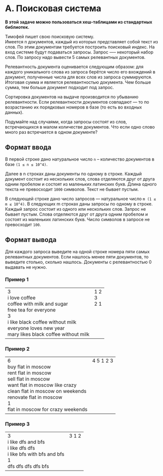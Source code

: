 # A. Поисковая система

**В этой задаче можно пользоваться хеш-таблицами из стандартных библиотек.**

Тимофей пишет свою поисковую систему.<br>
Имеется n документов, каждый из которых представляет собой текст из слов. По этим документам требуется построить 
поисковый индекс. На вход системе будут подаваться запросы. Запрос —– некоторый набор слов. По запросу надо вывести 5 
самых релевантных документов.

Релевантность документа оценивается следующим образом: для каждого уникального слова из запроса берётся число его 
вхождений в документ, полученные числа для всех слов из запроса суммируются. Итоговая сумма и является релевантностью 
документа. Чем больше сумма, тем больше документ подходит под запрос.

Сортировка документов на выдаче производится по убыванию релевантности. Если релевантности документов совпадают — то по 
возрастанию их порядковых номеров в базе (то есть во входных данных).

Подумайте над случаями, когда запросы состоят из слов, встречающихся в малом количестве документов. Что если одно слово 
много раз встречается в одном документе?

## Формат ввода
В первой строке дано натуральное число `n` – количество документов в базе `(1 ≤ n ≤ 10^4)`.

Далее в n строках даны документы по одному в строке. Каждый документ состоит из нескольких слов, слова отделяются друг 
от друга одним пробелом и состоят из маленьких латинских букв. Длина одного текста не превосходит `1000` символов. 
Текст не бывает пустым.

В следующей строке дано число запросов — натуральное число `m (1 ≤ m ≤ 10^4)`. В следующих m строках даны 
запросы по одному в строке. Каждый запрос состоит из одного или нескольких слов. Запрос не бывает пустым. 
Слова отделяются друг от друга одним пробелом и состоят из маленьких латинских букв. Число символов в запросе не превосходит `100`.

## Формат вывода
Для каждого запроса выведите на одной строке номера пяти самых релевантных документов. Если нашлось менее пяти документов, то выведите столько, сколько нашлось. Документы с релевантностью 0 выдавать не нужно.

### Пример 1

<table><tr>
<td>
3<br>
i love coffee<br>
coffee with milk and sugar<br>
free tea for everyone<br>
3<br>
i like black coffee without milk<br>
everyone loves new year<br>
mary likes black coffee without milk
</td>
<td>
1 2<br>
3<br>
2 1<br>
<br>
<br>
<br>
<br>
<br>
</td>
</tr></table>

### Пример 2

<table><tr>
<td>
6<br>
buy flat in moscow<br>
rent flat in moscow<br>
sell flat in moscow<br>
want flat in moscow like crazy<br>
clean flat in moscow on weekends<br>
renovate flat in moscow<br>
1<br>
flat in moscow for crazy weekends<br>
</td>
<td>
4 5 1 2 3<br>
<br>
<br>
<br>
<br>
<br>
<br>
<br>
<br>
</td>
</tr></table>

### Пример 3

<table><tr>
<td>
3<br>
i like dfs and bfs<br>
i like dfs dfs<br>
i like bfs with bfs and bfs<br>
1<br>
dfs dfs dfs dfs bfs<br>
</td>
<td>
3 1 2<br>
<br>
<br>
<br>
<br>
<br>
</td>
</tr></table>